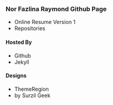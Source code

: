 ### Nor Fazlina Raymond Github Page

- Online Resume Version 1
- Repositories

#### Hosted By

- Github
- Jekyll

#### Designs

- ThemeRegion
- by Surzil Geek
